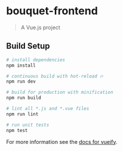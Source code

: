 # bouquet-frontend

> A Vue.js project

## Build Setup

``` bash
# install dependencies
npm install

# continuous build with hot-reload 🔥
npm run dev

# build for production with minification
npm run build

# lint all *.js and *.vue files
npm run lint

# run unit tests
npm test
```

For more information see the [docs for vueify](https://github.com/vuejs/vueify).
